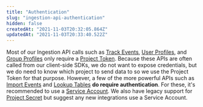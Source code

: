 ```yaml
---
title: "Authentication"
slug: "ingestion-api-authentication"
hidden: false
createdAt: "2021-11-03T20:32:05.864Z"
updatedAt: "2021-11-03T20:33:40.522Z"
---
```

Most of our Ingestion API calls such as [Track Events](ref:track-event), [User Profiles](ref:user-profiles), and [Group Profiles](ref:group-profiles) only require a [Project Token](ref:project-token). Because these APIs are often called from our client-side SDKs, we do not want to expose credentials, but we do need to know which project to send data to so we use the Project Token for that purpose. However, a few of the more powerful APIs such as [Import Events](ref:import-events) and [Lookup Tables](ref:lookup-tables) **do require authentication**. For these, it's recommended to use a [Service Account](ref:authentication#service-account). We also have legacy support for [Project Secret](ref:project-secret) but suggest any new integrations use a Service Account.